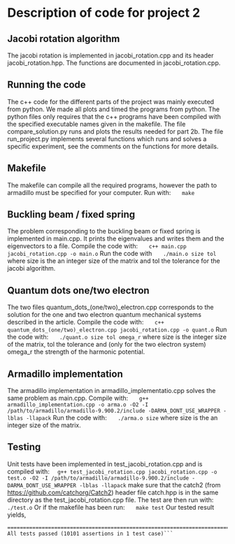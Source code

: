 # Description of code for project 2


## Jacobi rotation algorithm
The jacobi rotation is implemented in jacobi_rotation.cpp and its header jacobi_rotation.hpp.
The functions are documented in jacobi_rotation.cpp.

## Running the code
The c++ code for the different parts of the project was mainly executed from python. We made all plots and timed the programs from python. The python files only requires that the c++ programs have been compiled with the specified executable names given in the makefile.
The file compare_solution.py runs and plots the results needed for part 2b.
The file run_project.py implements several functions which runs and solves a specific experiment, see the comments on the functions for more details.

## Makefile
The makefile can compile all the required programs, however the path to armadillo must be specified for your computer.
Run with:
```    make ```

## Buckling beam / fixed spring
The problem corresponding to the buckling beam or fixed spring is implemented in main.cpp. It prints the eigenvalues and writes them and the eigenvectors to a file.
Compile the code with:
```    c++ main.cpp jacobi_rotation.cpp -o main.o ```
Run the code with
```    ./main.o size tol ```
where size is the an integer size of the matrix and tol the tolerance for the jacobi algorithm.

## Quantum dots one/two electron
The two files quantum_dots_(one/two)_electron.cpp corresponds to the solution for the one and two electron quantum mechanical systems described in the article.
Compile the code with:
```    c++ quantum_dots_(one/two)_electron.cpp jacobi_rotation.cpp -o quant.o ```
Run the code with:
```    ./quant.o size tol omega_r ```
where size is the integer size of the matrix, tol the tolerance and (only for the two electron system) omega_r the strength of the harmonic potential.

## Armadillo implementation
The armadillo implementation in armadillo_implementatio.cpp solves the same problem as main.cpp.
Compile with:
```    g++ armadillo_implementation.cpp -o arma.o -O2 -I /path/to/armadillo/armadillo-9.900.2/include -DARMA_DONT_USE_WRAPPER -lblas -llapack ```
Run the code with:
```    ./arma.o size ```
where size is the an integer size of the matrix.

## Testing
Unit tests have been implemented in test_jacobi_rotation.cpp and is compiled with:
 ```   g++ test_jacobi_rotation.cpp jacobi_rotation.cpp -o test.o -O2 -I /path/to/armadillo/armadillo-9.900.2/include -DARMA_DONT_USE_WRAPPER -lblas -llapack ```
make sure that the catch2 (from https://github.com/catchorg/Catch2) header file catch.hpp is in the same directory as the test_jacobi_rotation.cpp file.
The test are then run with:
```    ./test.o ```
Or if the makefile has been run:
```    make test ```
Our tested result yields,
```\>>>.-/test.o
===============================================================================
All tests passed (10101 assertions in 1 test case)```

